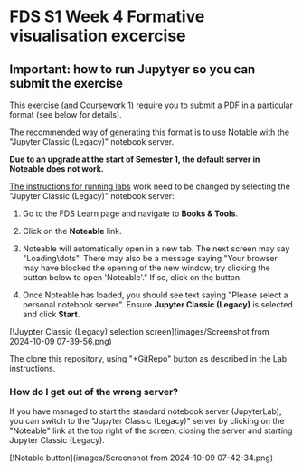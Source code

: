 # FDS S1 Week 4 Formative visualisation excercise

## Important: how to run Jupytyer so you can submit the exercise

This exercise (and Coursework 1) require you to submit a PDF in a
particular format (see below for details).

The recommended way of generating this format is to use Notable with
the "Jupyter Classic (Legacy)" notebook server. 

**Due to an upgrade at the start of Semester 1, the default server in
Noteable does not work.**

[The instructions for running
labs](https://opencourse.inf.ed.ac.uk/sites/default/files/2024-09/FDS-Labs.pdf)
work need to be changed by selecting the "Jupyter Classic (Legacy)"
notebook server:

1. Go to the FDS Learn page and navigate to **Books & Tools**.

2. Click on the **Noteable** link.

3. Noteable will automatically open in a new tab. The next screen may
  say "Loading\dots". There may also be a message saying "Your
  browser may have blocked the opening of the new window; try clicking
  the button below to open 'Noteable'." If so, click on the button.

4. Once Noteable has loaded, you should see text saying "Please select
  a personal notebook server". Ensure **Jupyter Classic (Legacy)** is
  selected and click **Start**.

[!Juypter Classic (Legacy) selection screen](images/Screenshot from 2024-10-09 07-39-56.png)

The clone this repository, using "+GitRepo" button as described in the
Lab instructions.

### How do I get out of the wrong server?

If you have managed to start the standard notebook server
(JupyterLab), you can switch to the "Jupyter Classic (Legacy)" server
by clicking on the "Noteable" link at the top right of the screen,
closing the server and starting Jupyter Classic (Legacy).

[!Notable button](images/Screenshot from 2024-10-09 07-42-34.png)



